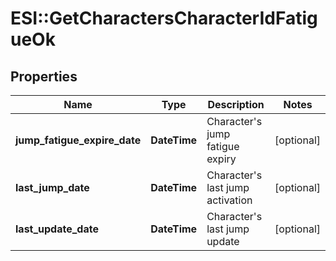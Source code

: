# ESI::GetCharactersCharacterIdFatigueOk

## Properties
Name | Type | Description | Notes
------------ | ------------- | ------------- | -------------
**jump_fatigue_expire_date** | **DateTime** | Character&#39;s jump fatigue expiry | [optional] 
**last_jump_date** | **DateTime** | Character&#39;s last jump activation | [optional] 
**last_update_date** | **DateTime** | Character&#39;s last jump update | [optional] 


